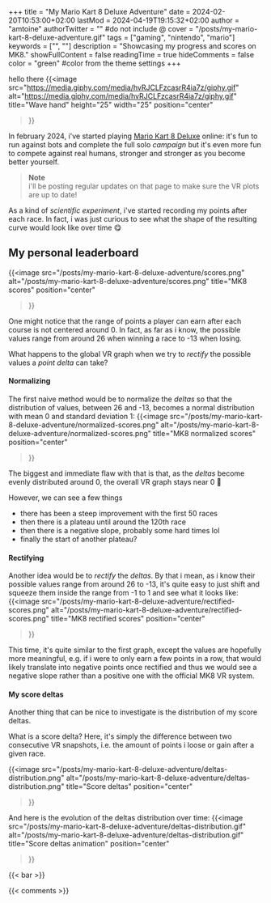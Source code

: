 +++
title = "My Mario Kart 8 Deluxe Adventure"
date = 2024-02-20T10:53:00+02:00
lastMod = 2024-04-19T19:15:32+02:00
author = "amtoine"
authorTwitter = "" #do not include @
cover = "/posts/my-mario-kart-8-deluxe-adventure.gif"
tags = ["gaming", "nintendo", "mario"]
keywords = ["", ""]
description = "Showcasing my progress and scores on MK8."
showFullContent = false
readingTime = true
hideComments = false
color = "green" #color from the theme settings
+++

hello there {{<image
    src="https://media.giphy.com/media/hvRJCLFzcasrR4ia7z/giphy.gif"
    alt="https://media.giphy.com/media/hvRJCLFzcasrR4ia7z/giphy.gif"
    title="Wave hand"
    height="25"
    width="25"
    position="center"
>}}

In february 2024, i've started playing [Mario Kart 8 Deluxe] online: it's fun to
run against bots and complete the full solo _campaign_ but it's even more fun to
compete against real humans, stronger and stronger as you become better yourself.

> **Note**  
> i'll be posting regular updates on that page to make sure the VR plots are up
> to date!

As a kind of _scientific experiment_, i've started recording my points after
each race.
In fact, i was just curious to see what the shape of the resulting curve would
look like over time :yum:

## My personal leaderboard
{{<image
    src="/posts/my-mario-kart-8-deluxe-adventure/scores.png"
    alt="/posts/my-mario-kart-8-deluxe-adventure/scores.png"
    title="MK8 scores"
    position="center"
>}}

One might notice that the range of points a player can earn after each course is
not centered around 0. In fact, as far as i know, the possible values range from
around 26 when winning a race to -13 when losing.

What happens to the global VR graph when we try to _rectify_ the possible values
a _point delta_ can take?

#### Normalizing
The first naive method would be to normalize the _deltas_ so that the
distribution of values, between 26 and -13, becomes a normal distribution with
mean 0 and standard deviation 1:
{{<image
    src="/posts/my-mario-kart-8-deluxe-adventure/normalized-scores.png"
    alt="/posts/my-mario-kart-8-deluxe-adventure/normalized-scores.png"
    title="MK8 normalized scores"
    position="center"
>}}

The biggest and immediate flaw with that is that, as the _deltas_ become evenly
distributed around 0, the overall VR graph stays near 0 :thinking:

However, we can see a few things
- there has been a steep improvement with the first 50 races
- then there is a plateau until around the 120th race
- then there is a negative slope, probably some hard times lol
- finally the start of another plateau?

#### Rectifying
Another idea would be to _rectify_ the _deltas_. By that i mean, as i know their
possible values range from around 26 to -13, it's quite easy to just shift and
squeeze them inside the range from -1 to 1 and see what it looks like:
{{<image
    src="/posts/my-mario-kart-8-deluxe-adventure/rectified-scores.png"
    alt="/posts/my-mario-kart-8-deluxe-adventure/rectified-scores.png"
    title="MK8 rectified scores"
    position="center"
>}}

This time, it's quite similar to the first graph, except the values are hopefully
more meaningful, e.g. if i were to only earn a few points in a row, that would
likely translate into negative points once rectified and thus we would see a
negative slope rather than a positive one with the official MK8 VR system.

#### My score deltas
Another thing that can be nice to investigate is the distribution of my score deltas.

What is a score delta?
Here, it's simply the difference between two consecutive VR snapshots, i.e. the amount
of points i loose or gain after a given race.

{{<image
    src="/posts/my-mario-kart-8-deluxe-adventure/deltas-distribution.png"
    alt="/posts/my-mario-kart-8-deluxe-adventure/deltas-distribution.png"
    title="Score deltas"
    position="center"
>}}

And here is the evolution of the deltas distribution over time:
{{<image
    src="/posts/my-mario-kart-8-deluxe-adventure/deltas-distribution.gif"
    alt="/posts/my-mario-kart-8-deluxe-adventure/deltas-distribution.gif"
    title="Score deltas animation"
    position="center"
>}}

{{< bar >}}

{{< comments >}}

[Mario Kart 8 Deluxe]: https://www.nintendo.com/us/store/products/mario-kart-8-deluxe-switch/
